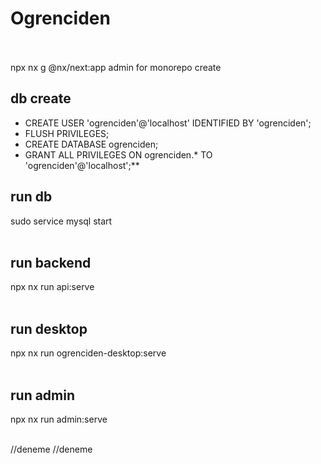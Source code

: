 # Ogrenciden  <br /><br />
npx nx g @nx/next:app admin   for monorepo create

## db create <br />
- CREATE USER 'ogrenciden'@'localhost' IDENTIFIED BY 'ogrenciden';
- FLUSH PRIVILEGES;
- CREATE DATABASE ogrenciden;
- GRANT ALL PRIVILEGES ON ogrenciden.* TO 'ogrenciden'@'localhost';**

## run  db <br />
sudo service mysql start <br /> <br />

## run backend  <br />
npx nx run api:serve <br /><br />

## run desktop <br />
npx nx run ogrenciden-desktop:serve <br /><br />

## run admin <br />
npx nx run admin:serve <br /><br />

//deneme
//deneme
